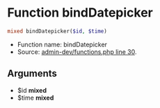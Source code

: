 Function bindDatepicker
===========================





```php
mixed bindDatepicker($id, $time)
```

* Function name: bindDatepicker
* Source: [admin-dev/functions.php line 30](https://github.com/PrestaShop/PrestaShop/blob/1.5.0.3/admin-dev/functions.php#L30).

Arguments
---------

* $id **mixed**
* $time **mixed**

